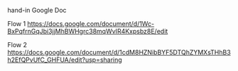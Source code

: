 hand-in Google Doc


Flow 1 https://docs.google.com/document/d/1Wc-BxPqfrnGqJbi3jjMhBWHgrc38mqWvIR4Kxpsbz8E/edit

Flow 2 https://docs.google.com/document/d/1cdM8HZNibBYF5DTQhZYMXsTHhB3h2EfQPvUfC_GHFUA/edit?usp=sharing

